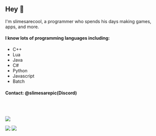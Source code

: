 ## Hey 👋

I'm slimesarecool, a programmer who spends his days making games, apps, and more.

#### I know lots of programming languages including:
<ul>
  <li>C++</li>
  <li>Lua</li>
  <li>Java</li>
  <li>C#</li>
  <li>Python</li>
  <li>Javascript</li>
  <li>Batch</li>
</ul>

#### Contact: @slimesarepic(Discord)

<br><br>

![](http://github-profile-summary-cards.vercel.app/api/cards/profile-details?username=slimesarecool&theme=nord_dark)

![](http://github-profile-summary-cards.vercel.app/api/cards/repos-per-language?username=slimesarecool&theme=nord_dark)
![](http://github-profile-summary-cards.vercel.app/api/cards/stats?username=slimesarecool&theme=nord_dark) 

<!--
**slimesarecool/slimesarecool** is a ✨ _special_ ✨ repository because its `README.md` (this file) appears on your GitHub profile.

Here are some ideas to get you started:

- 🔭 I’m currently working on ...
- 🌱 I’m currently learning ...
- 👯 I’m looking to collaborate on ...
- 🤔 I’m looking for help with ...
- 💬 Ask me about ...
- 📫 How to reach me: ...
- 😄 Pronouns: ...
- ⚡ Fun fact: ...
-->
